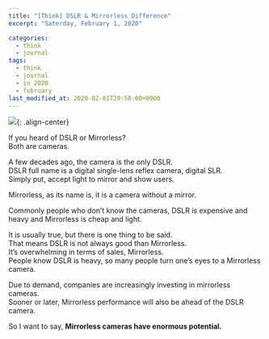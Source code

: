 ```yaml
---
title: "[Think] DSLR & Mirrorless Difference"
excerpt: "Saterday, February 1, 2020"

categories:
  - think
  - journal
tags:
  - think
  - journal
  - in 2020
  - february
last_modified_at: 2020-02-01T20:50:00+0900
---
```

![](https://eliotjang.github.io/assets/images/album/dslr-and-mirrorless.jpg){: .align-center}  

If you heard of DSLR or Mirrorless?  
Both are cameras.  

A few decades ago, the camera is the only DSLR.  
DSLR full name is a digital single-lens reflex camera, digital SLR.  
Simply put, accept light to mirror and show users.  

Mirrorless, as its name is, it is a camera without a mirror.  

Commonly people who don’t know the cameras, DSLR is expensive and heavy and Mirrorless is cheap and light.  

It is usually true, but there is one thing to be said.  
That means DSLR is not always good than Mirrorless.  
It’s overwhelming in terms of sales, Mirrorless.  
People know DSLR is heavy, so many people turn one’s eyes to a Mirrorless camera.  

Due to demand, companies are increasingly investing in mirrorless cameras.  
Sooner or later, Mirrorless performance will also be ahead of the DSLR camera.  

So I want to say, **Mirrorless cameras have enormous potential.**  

